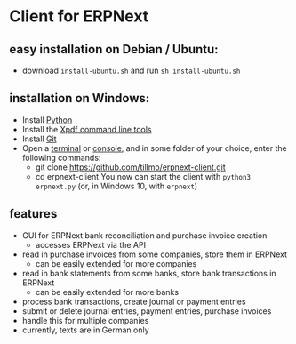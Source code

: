# Client for ERPNext

## easy installation on Debian / Ubuntu:
* download `install-ubuntu.sh` and run `sh install-ubuntu.sh`

## installation on Windows:
* Install [Python](https://www.python.org/downloads/windows/)
* Install the [Xpdf command line tools](https://www.xpdfreader.com/download.html) 
* Install [Git](https://git-scm.com/download/win)
* Open a [terminal](https://en.wikipedia.org/wiki/Windows_Terminal) or [console](https://en.wikipedia.org/wiki/Windows_Console), and in some folder of your choice, enter the following commands:
  * git clone https://github.com/tillmo/erpnext-client.git
  * cd erpnext-client
You now can start the client with `python3 erpnext.py` (or, in Windows 10, with `erpnext`)

## features
* GUI for ERPNext bank reconciliation and purchase invoice creation
  * accesses ERPNext via the API
* read in purchase invoices from some companies, store them in ERPNext
  * can be easily extended for more companies
* read in bank statements from some banks, store bank transactions in ERPNext
  * can be easily extended for more banks
* process bank transactions, create journal or payment entries
* submit or delete journal entries, payment entries, purchase invoices
* handle this for multiple companies
* currently, texts are in German only
 

